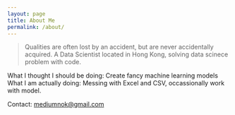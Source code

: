 ```yaml
---
layout: page
title: About Me
permalink: /about/
---
```


> Qualities are often lost by an accident, but are never accidentally acquired.
A Data Scientist located in Hong Kong, solving data scinece problem with code.

What I thought I should be doing: Create fancy machine learning models  
What I am actually doing: Messing with Excel and CSV, occassionally work with model.

Contact: mediumnok@gmail.com

